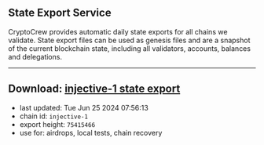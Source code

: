 ## State Export Service
CryptoCrew provides automatic daily state exports for all chains we validate. State export files can be used as genesis files and are a snapshot of the current blockchain state, including all validators, accounts, balances and delegations.

---
**Download: [injective-1 state export](https://dl-eu2.ccvalidators.com/SERVICE/injective/injective-1_export_75415466.json)**
---

- last updated: Tue Jun 25 2024 07:56:13
- chain id: `injective-1`
- export height: `75415466`
- use for: airdrops, local tests, chain recovery
